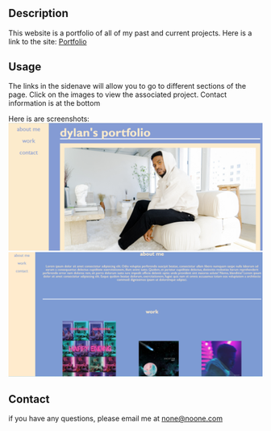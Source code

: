 # <Dylans Portfolio>

## Description

This website is a portfolio of all of my past and current projects.
Here is a link to the site:
[Portfolio](https://dy-lan8.github.io/dylans-portfolio/)


## Usage
The links in the sidenave will allow you to go to different sections of the page.
Click on the images to view the associated project.
Contact information is at the bottom

Here is are screenshots:
![alt text](./assets/images/site.png)
![alt text](./assets/images/site2.png)
## Contact
if you have any questions, please email me at none@noone.com
